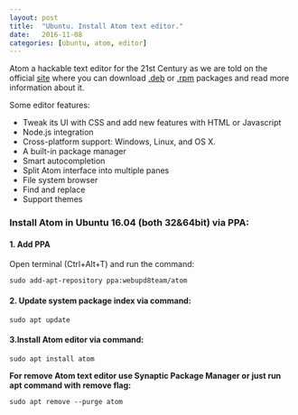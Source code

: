 ```yaml
---
layout: post
title:  "Ubuntu. Install Atom text editor."
date:   2016-11-08
categories: [ubuntu, atom, editor]
---
```


Atom a hackable text editor for the 21st Century as we are told on the official [site][atom-official-site] where you can download [.deb][deb-download] or [.rpm][rpm-download] packages and read more information about it.

Some editor features:
  * Tweak its UI with CSS and add new features with HTML or Javascript
  * Node.js integration
  * Cross-platform support: Windows, Linux, and OS X.
  * A built-in package manager
  * Smart autocompletion
  * Split Atom interface into multiple panes
  * File system browser
  * Find and replace
  * Support themes

### Install Atom in Ubuntu 16.04 (both 32&64bit) via PPA: ###


#### 1. Add PPA ####

Open terminal (Ctrl+Alt+T) and run the command:

`sudo add-apt-repository ppa:webupd8team/atom`

#### 2. Update system package index via command: ####

`sudo apt update`

#### 3.Install Atom editor via command: ####

`sudo apt install atom`


**For remove Atom text editor use Synaptic Package Manager or just run apt command with remove flag:**

`sudo apt remove --purge atom`

[atom-official-site]: https://atom.io/
[deb-download]: https://atom.io/download/deb
[rpm-download]: https://atom.io/download/rpm

